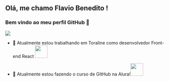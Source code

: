 ## Olá, me chamo Flavio Benedito ! 
### Bem vindo ao meu perfil GitHub 👋
<a href="[https://www.linkedin.com/in/seu-usuário-linkedln-aqui](https://www.linkedin.com/in/flavio-benedito-aidar-gavioli-31747010a/)" target="_blank"><img src="https://img.shields.io/badge/-LinkedIn-%230077B5?style=for-the-badge&logo=linkedin&logoColor=white" target="_blank"></a>  


- 🔭 Atualmente estou trabalhando em Toraline como desenvolvedor Front-end React <img src="https://cdn.jsdelivr.net/gh/devicons/devicon/icons/react/react-original-wordmark.svg" width="40" height="40"/>

- 🌱 Atualmente estou fazendo o curso de GItHub na Alura!<img src="https://cdn.jsdelivr.net/gh/devicons/devicon/icons/github/github-original.svg" width="40" height="40"/>
